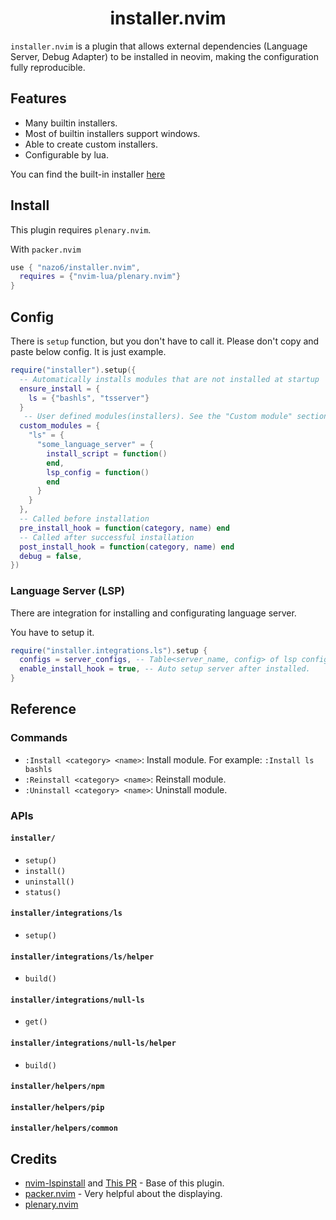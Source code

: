 <h1 align="center">
  installer.nvim
</h1>

`installer.nvim` is a plugin that allows external dependencies (Language Server, Debug Adapter) to be installed in neovim, making the configuration fully reproducible.

## Features
- Many builtin installers.
- Most of builtin installers support windows.
- Able to create custom installers.
- Configurable by lua.

You can find the built-in installer [here](./BUILTINS.md)

## Install
This plugin requires `plenary.nvim`.

With `packer.nvim`
```lua
use { "nazo6/installer.nvim",
  requires = {"nvim-lua/plenary.nvim"}
}
```

## Config
There is `setup` function, but you don't have to call it.
Please don't copy and paste below config. It is just example.
```lua
require("installer").setup({
  -- Automatically installs modules that are not installed at startup
  ensure_install = {
    ls = {"bashls", "tsserver"}
  }
   -- User defined modules(installers). See the "Custom module" section below for more information.
  custom_modules = {
    "ls" = {
      "some_language_server" = {
        install_script = function()
        end,
        lsp_config = function()
        end
      }
    }
  }, 
  -- Called before installation
  pre_install_hook = function(category, name) end
  -- Called after successful installation
  post_install_hook = function(category, name) end
  debug = false,
})
```

### Language Server (LSP)
There are integration for installing and configurating language server.

You have to setup it.
```lua
require("installer.integrations.ls").setup {
  configs = server_configs, -- Table<server_name, config> of lsp config. This will be passed to lspconfig.
  enable_install_hook = true, -- Auto setup server after installed.
}
```

## Reference
### Commands

- `:Install <category> <name>`: Install module. For example: `:Install ls bashls`
- `:Reinstall <category> <name>`: Reinstall module.
- `:Uninstall <category> <name>`: Uninstall module.

### APIs
#### `installer/`
- `setup()`
- `install()`
- `uninstall()`
- `status()`

#### `installer/integrations/ls`
- `setup()`
#### `installer/integrations/ls/helper`
- `build()`

#### `installer/integrations/null-ls`
- `get()`
#### `installer/integrations/null-ls/helper`
- `build()`

#### `installer/helpers/npm`
#### `installer/helpers/pip`
#### `installer/helpers/common`

## Credits
- [nvim-lspinstall](https://github.com/kabouzeid/nvim-lspinstall/) and [This PR](https://github.com/kabouzeid/nvim-lspinstall/pull/96)  - Base of this plugin.
- [packer.nvim](https://github.com/wbthomason/packer.nvim) - Very helpful about the displaying.
- [plenary.nvim](https://github.com/nvim-lua/plenary.nvim)
